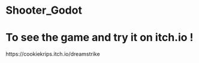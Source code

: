 # Shooter_Godot

<h1 style="width:500%;">To see the game and try it on itch.io !</h1>
https://cookiekrips.itch.io/dreamstrike
